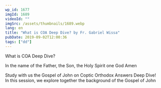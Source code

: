 ```yaml
---
wp_id: 1677
imgId: 1689
videoId: ""
imgSrc: /assets/thumbnails/1689.webp
lang: en
title: "What is COA Deep Dive? by Fr. Gabriel Wissa"
pubDate: 2019-09-02T12:00:36
tags: ["dd"]
---
```


<p>What is COA Deep Dive?</p>
<p>In the name of the Father, the Son, the Holy Spirit one God Amen</p>
<p>Study with us the Gospel of John on Coptic Orthodox Answers Deep Dive!<br />
In this session, we explore together the background of the Gospel of John</p>

